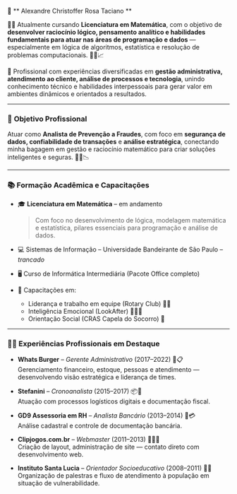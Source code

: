 
📄 ** Alexandre Christoffer Rosa Taciano **

🧑‍🎓 Atualmente cursando **Licenciatura em Matemática**, com o objetivo de **desenvolver raciocínio lógico, pensamento analítico e habilidades fundamentais 
para atuar nas áreas de programação e dados** — especialmente em lógica de algoritmos, estatística e resolução de problemas computacionais. 🧠💡📈

💼 Profissional com experiências diversificadas em **gestão administrativa, atendimento ao cliente, análise de processos e tecnologia**, 
unindo conhecimento técnico e habilidades interpessoais para gerar valor em ambientes dinâmicos e orientados a resultados.

---

### 🎯 **Objetivo Profissional**  
Atuar como **Analista de Prevenção a Fraudes**, com foco em **segurança de dados, confiabilidade de transações** e **análise estratégica**,
conectando minha bagagem em gestão e raciocínio matemático para criar soluções inteligentes e seguras. 🔐🧩📉

---

### 📚 **Formação Acadêmica e Capacitações**
- 🎓 **Licenciatura em Matemática** – em andamento  
  > Com foco no desenvolvimento de lógica, modelagem matemática e estatística, pilares essenciais para programação e análise de dados.

- 💻 Sistemas de Informação – Universidade Bandeirante de São Paulo – *trancado*  
- 🖥️ Curso de Informática Intermediária (Pacote Office completo)  
- 🌱 Capacitações em:
  - Liderança e trabalho em equipe (Rotary Club) 💬🤝
  - Inteligência Emocional (LookAfter) 🧘‍♂️💭
  - Orientação Social (CRAS Capela do Socorro) 📘

---

### 👨‍💼 **Experiências Profissionais em Destaque**
- **Whats Burger** – *Gerente Administrativo* (2017–2022) 🍔📋  
  Gerenciamento financeiro, estoque, pessoas e atendimento — desenvolvendo visão estratégica e liderança de times.

- **Stefanini** – *Cronoanalista* (2015–2017) 📦🧾  
  Atuação com processos logísticos digitais e documentação fiscal.

- **GD9 Assessoria em RH** – *Analista Bancário* (2013–2014) 💼💳  
  Análise cadastral e controle de documentação bancária.

- **Clipjogos.com.br** – *Webmaster* (2011–2013) 🧑‍💻🌐  
  Criação de layout, administração de site — contato direto com desenvolvimento web.

- **Instituto Santa Lucia** – *Orientador Socioeducativo* (2008–2011) 👥📣  
  Organização de palestras e fluxo de atendimento à população em situação de vulnerabilidade.

